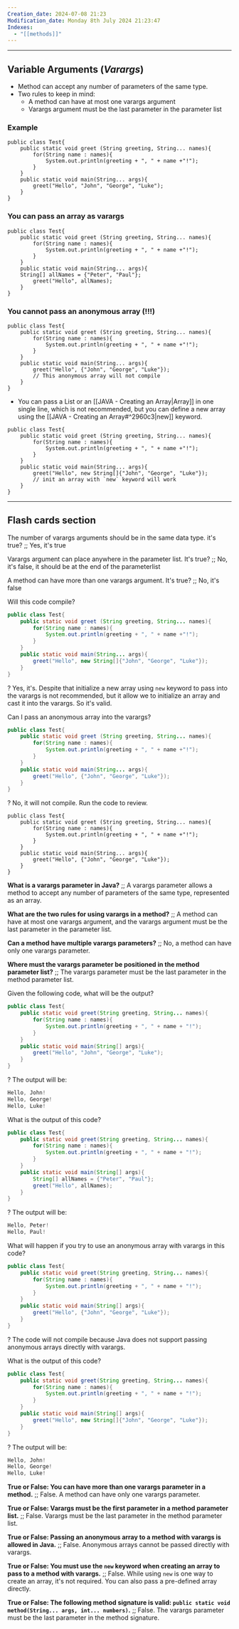 ```yaml
---
Creation_date: 2024-07-08 21:23
Modification_date: Monday 8th July 2024 21:23:47
Indexes:
  - "[[methods]]"
---
```


----

## Variable Arguments (*Varargs*)

- Method can accept any number of parameters of the same type.
- Two rules to keep in mind:
	- A method can have at most one varargs argument
	- Varargs argument must be the last parameter in the parameter list

### Example

```run-java
public class Test{
	public static void greet (String greeting, String... names){
		for(String name : names){
			System.out.println(greeting + ", " + name +"!");
		}
	}
	public static void main(String... args){
		greet("Hello", "John", "George", "Luke");
	}
}
```


### You can pass an array as varargs

```run-java
public class Test{
	public static void greet (String greeting, String... names){
		for(String name : names){
			System.out.println(greeting + ", " + name +"!");
		}
	}
	public static void main(String... args){
	String[] allNames = {"Peter", "Paul"};
		greet("Hello", allNames);
	}
}
```

### You cannot pass an anonymous array (!!!)

```run-java
public class Test{
	public static void greet (String greeting, String... names){
		for(String name : names){
			System.out.println(greeting + ", " + name +"!");
		}
	}
	public static void main(String... args){
		greet("Hello", {"John", "George", "Luke"});
		// This anonymous array will not compile
	}
}
```

- You can pass a List or an [[JAVA - Creating an Array|Array]] in one single line, which is not recommended, but you can define a new array using the [[JAVA - Creating an Array#^2960c3|new]] keyword.
```run-java
public class Test{
	public static void greet (String greeting, String... names){
		for(String name : names){
			System.out.println(greeting + ", " + name +"!");
		}
	}
	public static void main(String... args){
		greet("Hello", new String[]{"John", "George", "Luke"});
		// init an array with `new` keyword will work
	}
}
```





---
## Flash cards section

The number of varargs arguments should be in the same data type. it's true? ;; Yes, it's true
<!--SR:!2024-10-09,68,310-->

Varargs argument can place anywhere in the parameter list. It's true? ;; No, it's false, it should be at the end of the parameterlist
<!--SR:!2024-09-26,55,310-->

A method can have more than one varargs argument. It's true? ;; No, it's false
<!--SR:!2024-09-13,42,290-->


Will this code compile?
```java
public class Test{
	public static void greet (String greeting, String... names){
		for(String name : names){
			System.out.println(greeting + ", " + name +"!");
		}
	}
	public static void main(String... args){
		greet("Hello", new String[]{"John", "George", "Luke"});
	}
}
```
?
Yes, it's. Despite that initialize a new array using `new` keyword to pass into the varargs is not recommended, but it allow we to initialize an array and cast it into the varargs. So it's valid.
<!--SR:!2024-08-15,13,290-->

Can I pass an anonymous array into the varargs?
```java
public class Test{
	public static void greet (String greeting, String... names){
		for(String name : names){
			System.out.println(greeting + ", " + name +"!");
		}
	}
	public static void main(String... args){
		greet("Hello", {"John", "George", "Luke"});
	}
}
```
?
No, it will not compile.
Run the code to review.
```run-java
public class Test{
	public static void greet (String greeting, String... names){
		for(String name : names){
			System.out.println(greeting + ", " + name +"!");
		}
	}
	public static void main(String... args){
		greet("Hello", {"John", "George", "Luke"});
	}
}
```
<!--SR:!2024-08-16,14,290-->

**What is a varargs parameter in Java?** ;; A varargs parameter allows a method to accept any number of parameters of the same type, represented as an array.

**What are the two rules for using varargs in a method?** ;; A method can have at most one varargs argument, and the varargs argument must be the last parameter in the parameter list.
<!--SR:!2024-08-06,4,281-->

**Can a method have multiple varargs parameters?** ;; No, a method can have only one varargs parameter.
<!--SR:!2024-08-06,4,284-->

**Where must the varargs parameter be positioned in the method parameter list?** ;; The varargs parameter must be the last parameter in the method parameter list.

Given the following code, what will be the output?
```java
public class Test{
    public static void greet(String greeting, String... names){
        for(String name : names){
            System.out.println(greeting + ", " + name + "!");
        }
    }
    public static void main(String[] args){
        greet("Hello", "John", "George", "Luke");
    }
}
```
?
The output will be:
```java
Hello, John!
Hello, George!
Hello, Luke!
```
<!--SR:!2024-08-06,4,281-->

What is the output of this code?
```java
public class Test{
    public static void greet(String greeting, String... names){
        for(String name : names){
            System.out.println(greeting + ", " + name + "!");
        }
    }
    public static void main(String[] args){
        String[] allNames = {"Peter", "Paul"};
        greet("Hello", allNames);
    }
}
```
?
The output will be:
```java
Hello, Peter!
Hello, Paul!
```

What will happen if you try to use an anonymous array with varargs in this code?
```java
public class Test{
    public static void greet(String greeting, String... names){
        for(String name : names){
            System.out.println(greeting + ", " + name + "!");
        }
    }
    public static void main(String[] args){
        greet("Hello", {"John", "George", "Luke"});
    }
}
```
?
The code will not compile because Java does not support passing anonymous arrays directly with varargs.

What is the output of this code?
```java
public class Test{
    public static void greet(String greeting, String... names){
        for(String name : names){
            System.out.println(greeting + ", " + name + "!");
        }
    }
    public static void main(String[] args){
        greet("Hello", new String[]{"John", "George", "Luke"});
    }
}
```
?
The output will be:
```java
Hello, John!
Hello, George!
Hello, Luke!
```

**True or False: You can have more than one varargs parameter in a method.** ;; False. A method can have only one varargs parameter.

**True or False: Varargs must be the first parameter in a method parameter list.** ;; False. Varargs must be the last parameter in the method parameter list.

**True or False: Passing an anonymous array to a method with varargs is allowed in Java.** ;; False. Anonymous arrays cannot be passed directly with varargs.

**True or False: You must use the `new` keyword when creating an array to pass to a method with varargs.** ;; False. While using `new` is one way to create an array, it's not required. You can also pass a pre-defined array directly.

**True or False: The following method signature is valid: `public static void method(String... args, int... numbers)`.** ;; False. The varargs parameter must be the last parameter in the method signature.
